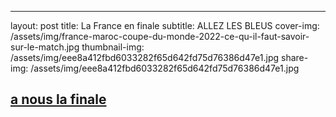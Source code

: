 ---
layout: post
title: La France en finale
subtitle: ALLEZ LES BLEUS
cover-img: /assets/img/france-maroc-coupe-du-monde-2022-ce-qu-il-faut-savoir-sur-le-match.jpg
thumbnail-img: /assets/img/eee8a412fbd6033282f65d642fd75d76386d47e1.jpg
share-img: /assets/img/eee8a412fbd6033282f65d642fd75d76386d47e1.jpg

## [a nous la finale](https://www.ouest-france.fr/sport/coupe-du-monde/direct/direct-finale-france-argentine-j-2-l-actualite-des-bleus-et-de-la-coupe-du-monde-en-live-40d38828-7cbb-11ed-9ce8-d142ab264f7c)
